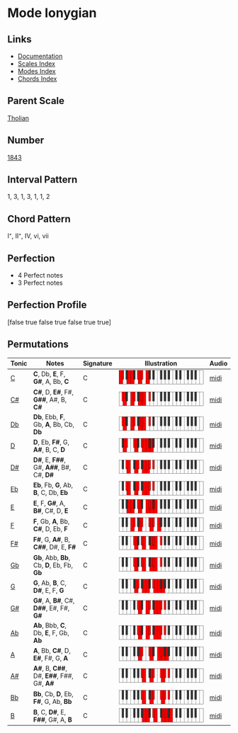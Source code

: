 # Mode Ionygian

## Links

- [Documentation](index.md)
- [Scales Index](Scales.md)
- [Modes Index](Modes.md)
- [Chords Index](Chords.md)

## Parent Scale

[Tholian](ScaleTholian.md)

## Number

[1843](https://ianring.com/musictheory/scales/1843)

## Interval Pattern

1, 3, 1, 3, 1, 1, 2

## Chord Pattern

I⁺, II⁺, IV, vi, vii

## Perfection

- 4 Perfect notes
- 3 Perfect notes

## Perfection Profile

[false true false true false true true]

## Permutations

| Tonic | Notes | Signature | Illustration | Audio |
|-------|-------|-----------|--------------|-------|
| [C](ModeCNaturalIonygian.md) | **C**, Db, **E**, F, **G#**, A, Bb, **C** | C | ![CNaturalIonygian](ModeCNaturalIonygian.png) | [midi](https://github.com/edipermadi/music/blob/main/docs/ModeCNaturalIonygian.mid?raw=true) |
| [C#](ModeCSharpIonygian.md) | **C#**, D, **E#**, F#, **G##**, A#, B, **C#** | C | ![CSharpIonygian](ModeCSharpIonygian.png) | [midi](https://github.com/edipermadi/music/blob/main/docs/ModeCSharpIonygian.mid?raw=true) |
| [Db](ModeDFlatIonygian.md) | **Db**, Ebb, **F**, Gb, **A**, Bb, Cb, **Db** | C | ![DFlatIonygian](ModeDFlatIonygian.png) | [midi](https://github.com/edipermadi/music/blob/main/docs/ModeDFlatIonygian.mid?raw=true) |
| [D](ModeDNaturalIonygian.md) | **D**, Eb, **F#**, G, **A#**, B, C, **D** | C | ![DNaturalIonygian](ModeDNaturalIonygian.png) | [midi](https://github.com/edipermadi/music/blob/main/docs/ModeDNaturalIonygian.mid?raw=true) |
| [D#](ModeDSharpIonygian.md) | **D#**, E, **F##**, G#, **A##**, B#, C#, **D#** | C | ![DSharpIonygian](ModeDSharpIonygian.png) | [midi](https://github.com/edipermadi/music/blob/main/docs/ModeDSharpIonygian.mid?raw=true) |
| [Eb](ModeEFlatIonygian.md) | **Eb**, Fb, **G**, Ab, **B**, C, Db, **Eb** | C | ![EFlatIonygian](ModeEFlatIonygian.png) | [midi](https://github.com/edipermadi/music/blob/main/docs/ModeEFlatIonygian.mid?raw=true) |
| [E](ModeENaturalIonygian.md) | **E**, F, **G#**, A, **B#**, C#, D, **E** | C | ![ENaturalIonygian](ModeENaturalIonygian.png) | [midi](https://github.com/edipermadi/music/blob/main/docs/ModeENaturalIonygian.mid?raw=true) |
| [F](ModeFNaturalIonygian.md) | **F**, Gb, **A**, Bb, **C#**, D, Eb, **F** | C | ![FNaturalIonygian](ModeFNaturalIonygian.png) | [midi](https://github.com/edipermadi/music/blob/main/docs/ModeFNaturalIonygian.mid?raw=true) |
| [F#](ModeFSharpIonygian.md) | **F#**, G, **A#**, B, **C##**, D#, E, **F#** | C | ![FSharpIonygian](ModeFSharpIonygian.png) | [midi](https://github.com/edipermadi/music/blob/main/docs/ModeFSharpIonygian.mid?raw=true) |
| [Gb](ModeGFlatIonygian.md) | **Gb**, Abb, **Bb**, Cb, **D**, Eb, Fb, **Gb** | C | ![GFlatIonygian](ModeGFlatIonygian.png) | [midi](https://github.com/edipermadi/music/blob/main/docs/ModeGFlatIonygian.mid?raw=true) |
| [G](ModeGNaturalIonygian.md) | **G**, Ab, **B**, C, **D#**, E, F, **G** | C | ![GNaturalIonygian](ModeGNaturalIonygian.png) | [midi](https://github.com/edipermadi/music/blob/main/docs/ModeGNaturalIonygian.mid?raw=true) |
| [G#](ModeGSharpIonygian.md) | **G#**, A, **B#**, C#, **D##**, E#, F#, **G#** | C | ![GSharpIonygian](ModeGSharpIonygian.png) | [midi](https://github.com/edipermadi/music/blob/main/docs/ModeGSharpIonygian.mid?raw=true) |
| [Ab](ModeAFlatIonygian.md) | **Ab**, Bbb, **C**, Db, **E**, F, Gb, **Ab** | C | ![AFlatIonygian](ModeAFlatIonygian.png) | [midi](https://github.com/edipermadi/music/blob/main/docs/ModeAFlatIonygian.mid?raw=true) |
| [A](ModeANaturalIonygian.md) | **A**, Bb, **C#**, D, **E#**, F#, G, **A** | C | ![ANaturalIonygian](ModeANaturalIonygian.png) | [midi](https://github.com/edipermadi/music/blob/main/docs/ModeANaturalIonygian.mid?raw=true) |
| [A#](ModeASharpIonygian.md) | **A#**, B, **C##**, D#, **E##**, F##, G#, **A#** | C | ![ASharpIonygian](ModeASharpIonygian.png) | [midi](https://github.com/edipermadi/music/blob/main/docs/ModeASharpIonygian.mid?raw=true) |
| [Bb](ModeBFlatIonygian.md) | **Bb**, Cb, **D**, Eb, **F#**, G, Ab, **Bb** | C | ![BFlatIonygian](ModeBFlatIonygian.png) | [midi](https://github.com/edipermadi/music/blob/main/docs/ModeBFlatIonygian.mid?raw=true) |
| [B](ModeBNaturalIonygian.md) | **B**, C, **D#**, E, **F##**, G#, A, **B** | C | ![BNaturalIonygian](ModeBNaturalIonygian.png) | [midi](https://github.com/edipermadi/music/blob/main/docs/ModeBNaturalIonygian.mid?raw=true) |
